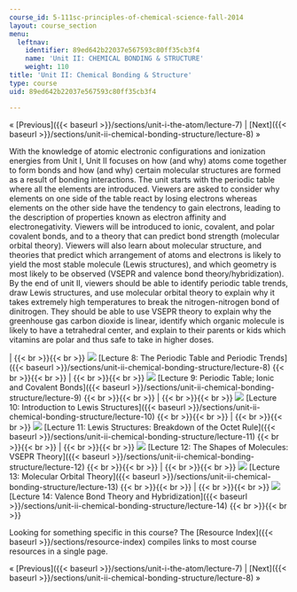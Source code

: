 ```yaml
---
course_id: 5-111sc-principles-of-chemical-science-fall-2014
layout: course_section
menu:
  leftnav:
    identifier: 89ed642b22037e567593c80ff35cb3f4
    name: 'Unit II: CHEMICAL BONDING & STRUCTURE'
    weight: 110
title: 'Unit II: Chemical Bonding & Structure'
type: course
uid: 89ed642b22037e567593c80ff35cb3f4

---
```


« [Previous]({{< baseurl >}}/sections/unit-i-the-atom/lecture-7) | [Next]({{< baseurl >}}/sections/unit-ii-chemical-bonding-structure/lecture-8) »

With the knowledge of atomic electronic configurations and ionization energies from Unit I, Unit II focuses on how (and why) atoms come together to form bonds and how (and why) certain molecular structures are formed as a result of bonding interactions. The unit starts with the periodic table where all the elements are introduced. Viewers are asked to consider why elements on one side of the table react by losing electrons whereas elements on the other side have the tendency to gain electrons, leading to the description of properties known as electron affinity and electronegativity. Viewers will be introduced to ionic, covalent, and polar covalent bonds, and to a theory that can predict bond strength (molecular orbital theory). Viewers will also learn about molecular structure, and theories that predict which arrangement of atoms and electrons is likely to yield the most stable molecule (Lewis structures), and which geometry is most likely to be observed (VSEPR and valence bond theory/hybridization). By the end of unit II, viewers should be able to identify periodic table trends, draw Lewis structures, and use molecular orbital theory to explain why it takes extremely high temperatures to break the nitrogen-nitrogen bond of dinitrogen. They should be able to use VSEPR theory to explain why the greenhouse gas carbon dioxide is linear, identify which organic molecule is likely to have a tetrahedral center, and explain to their parents or kids which vitamins are polar and thus safe to take in higher doses. 

|  {{< br >}}{{< br >}} ![](/coursemedia/5-111sc-principles-of-chemical-science-fall-2014/3b8008375f7f0653af066f9934b82861_Lecture_8.jpg) [Lecture 8: The Periodic Table and Periodic Trends]({{< baseurl >}}/sections/unit-ii-chemical-bonding-structure/lecture-8) {{< br >}}{{< br >}}  |  {{< br >}}{{< br >}} ![](/coursemedia/5-111sc-principles-of-chemical-science-fall-2014/30c821c0166593daa6e1eacf96c4abb3_Lecture_9.jpg) [Lecture 9: Periodic Table; Ionic and Covalent Bonds]({{< baseurl >}}/sections/unit-ii-chemical-bonding-structure/lecture-9) {{< br >}}{{< br >}}  |  {{< br >}}{{< br >}} ![](/coursemedia/5-111sc-principles-of-chemical-science-fall-2014/f79945bfeea47ad463e2a7f0b9b07a34_Lecture_10.jpg) [Lecture 10: Introduction to Lewis Structures]({{< baseurl >}}/sections/unit-ii-chemical-bonding-structure/lecture-10) {{< br >}}{{< br >}}  |  {{< br >}}{{< br >}} ![](/coursemedia/5-111sc-principles-of-chemical-science-fall-2014/191d5f0b38064d6a80d169d6c2020493_Lecture_11.jpg) [Lecture 11: Lewis Structures: Breakdown of the Octet Rule]({{< baseurl >}}/sections/unit-ii-chemical-bonding-structure/lecture-11) {{< br >}}{{< br >}}  |  {{< br >}}{{< br >}} ![](/coursemedia/5-111sc-principles-of-chemical-science-fall-2014/333472e016823ba04bd206c343eadd0f_Lecture_12.jpg) [Lecture 12: The Shapes of Molecules: VSEPR Theory]({{< baseurl >}}/sections/unit-ii-chemical-bonding-structure/lecture-12) {{< br >}}{{< br >}}  |  {{< br >}}{{< br >}} ![](/coursemedia/5-111sc-principles-of-chemical-science-fall-2014/0decc4da47302a5c53051c6c79214350_Lecture_13.jpg) [Lecture 13: Molecular Orbital Theory]({{< baseurl >}}/sections/unit-ii-chemical-bonding-structure/lecture-13) {{< br >}}{{< br >}}  |  {{< br >}}{{< br >}} ![](/coursemedia/5-111sc-principles-of-chemical-science-fall-2014/cd86b30635e57bac7778c7857150e68a_Lecture_14.jpg) [Lecture 14: Valence Bond Theory and Hybridization]({{< baseurl >}}/sections/unit-ii-chemical-bonding-structure/lecture-14) {{< br >}}{{< br >}}  

Looking for something specific in this course? The [Resource Index]({{< baseurl >}}/sections/resource-index) compiles links to most course resources in a single page.

« [Previous]({{< baseurl >}}/sections/unit-i-the-atom/lecture-7) | [Next]({{< baseurl >}}/sections/unit-ii-chemical-bonding-structure/lecture-8) »